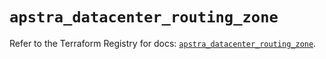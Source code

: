 # `apstra_datacenter_routing_zone`

Refer to the Terraform Registry for docs: [`apstra_datacenter_routing_zone`](https://registry.terraform.io/providers/juniper/apstra/0.94.0/docs/resources/datacenter_routing_zone).
